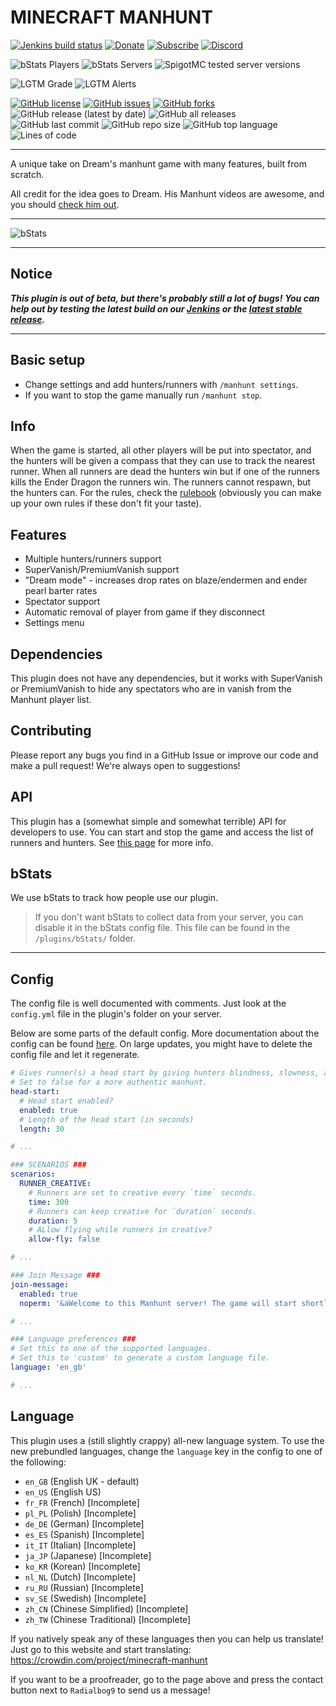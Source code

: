 # MINECRAFT MANHUNT


[![Jenkins build status](https://ci.radialbog9.uk/job/MinecraftManhunt/badge/icon?style=flat-square)](https://ci.radialbog9.uk/job/MinecraftManhunt/)
[![Donate](https://img.shields.io/badge/donate-Buy%20Me%20A%20Coffee-orange?style=flat-square&logo=buymeacoffee)](https://buymeacoff.ee/Radialbog9)
[![Subscribe](https://img.shields.io/badge/subscribe-YouTube-orange?style=flat-square&logo=youtube)](https://rb9.xyz/sub)
[![Discord](https://img.shields.io/discord/450232632798740480?style=flat-square&color=orange&logo=discord)](https://rb9.xyz/discord)

![bStats Players](https://img.shields.io/bstats/players/9573?style=for-the-badge&color=yellow)
![bStats Servers](https://img.shields.io/bstats/servers/9573?style=for-the-badge&color=yellow)
![SpigotMC tested server versions](https://img.shields.io/spiget/tested-versions/97765?color=yellow&style=for-the-badge)

![LGTM Grade](https://img.shields.io/lgtm/grade/java/github/Radialbog9/MinecraftManhunt?logo=lgtm&style=for-the-badge)
![LGTM Alerts](https://img.shields.io/lgtm/alerts/github/Radialbog9/MinecraftManhunt?logo=lgtm&style=for-the-badge)

[![GitHub license](https://img.shields.io/github/license/Radialbog9/MinecraftManhunt?color=blue&logo=github&style=for-the-badge)](https://github.com/Radialbog9/MinecraftManhunt/blob/master/LICENSE)
[![GitHub issues](https://img.shields.io/github/issues/Radialbog9/MinecraftManhunt?style=for-the-badge&color=blue&logo=github)](https://github.com/Radialbog9/MinecraftManhunt/issues)
[![GitHub forks](https://img.shields.io/github/forks/Radialbog9/MinecraftManhunt?style=for-the-badge&color=blue&logo=github)](https://github.com/Radialbog9/MinecraftManhunt/network)
![GitHub release (latest by date)](https://img.shields.io/github/v/release/Radialbog9/MinecraftManhunt?style=for-the-badge&color=blue&logo=github)
![GitHub all releases](https://img.shields.io/github/downloads/Radialbog9/MinecraftManhunt/total?style=for-the-badge&color=blue&logo=github)
![GitHub last commit](https://img.shields.io/github/last-commit/Radialbog9/MinecraftManhunt?color=blue&style=for-the-badge&logo=github)
![GitHub repo size](https://img.shields.io/github/repo-size/Radialbog9/MinecraftManhunt?style=for-the-badge&color=blue&logo=github)
![GitHub top language](https://img.shields.io/github/languages/top/Radialbog9/MinecraftManhunt?color=blue&logo=github&style=for-the-badge)
![Lines of code](https://img.shields.io/tokei/lines/github/Radialbog9/MinecraftManhunt?color=blue&logo=github&style=for-the-badge)

---

A unique take on Dream's manhunt game with many features, built from scratch.

All credit for the idea goes to Dream. 
His Manhunt videos are awesome, and you should [check him out](https://www.youtube.com/Dream). 

---

![bStats](https://bstats.org/signatures/bukkit/MinecraftManhunt.svg)

---

## Notice
___This plugin is out of beta, but there's probably still a lot of bugs!___ 
___You can help out by testing the latest build on our [Jenkins](https://ci.radialbog9.uk/job/MinecraftManhunt/) or the [latest stable release](https://github.com/Radialbog9/MinecraftManhunt/releases).___

---

## Basic setup
* Change settings and add hunters/runners with `/manhunt settings`.
* If you want to stop the game manually run `/manhunt stop`.

## Info
When the game is started, all other players will be put into spectator, and the hunters will be given a compass that they can use to track the nearest runner. 
When all runners are dead the hunters win but if one of the runners kills the Ender Dragon the runners win. 
The runners cannot respawn, but the hunters can.
For the rules, check the [rulebook](https://radialbog9.github.io/MinecraftManhunt/rulebook) (obviously you can make up your own rules if these don't fit your taste).

## Features
* Multiple hunters/runners support
* SuperVanish/PremiumVanish support
* "Dream mode" - increases drop rates on blaze/endermen and ender pearl barter rates
* Spectator support
* Automatic removal of player from game if they disconnect
* Settings menu

## Dependencies
This plugin does not have any dependencies, but it works with SuperVanish or PremiumVanish to hide any spectators who are in vanish from the Manhunt player list.

## Contributing
Please report any bugs you find in a GitHub Issue or improve our code and make a pull request! 
We're always open to suggestions!

## API
This plugin has a (somewhat simple and somewhat terrible) API for developers to use. 
You can start and stop the game and access the list of runners and hunters.
See [this page](https://radialbog9.github.io/api.md) for more info.

## bStats
We use bStats to track how people use our plugin.
> If you don't want bStats to collect data from your server, you can disable it in the bStats config file. This file can be found in the `/plugins/bStats/` folder.

---
## Config
The config file is well documented with comments. Just look at the `config.yml` file in the plugin's folder on your server.

Below are some parts of the default config. More documentation about the config can be found [here](https://radialbog9.github.io/MinecraftManhunt/config).
On large updates, you might have to delete the config file and let it regenerate.
```yaml
# Gives runner(s) a head start by giving hunters blindness, slowness, and weakness
# Set to false for a more authentic manhunt.
head-start:
  # Head start enabled?
  enabled: true
  # Length of the head start (in seconds)
  length: 30

# ...

### SCENARIOS ###
scenarios:
  RUNNER_CREATIVE:
    # Runners are set to creative every `time` seconds.
    time: 300
    # Runners can keep creative for `duration` seconds.
    duration: 5
    # ALlow flying while runners in creative?
    allow-fly: false

# ...

### Join Message ###
join-message:
  enabled: true
  noperm: '&aWelcome to this Manhunt server! The game will start shortly.'

# ...

### Language preferences ###
# Set this to one of the supported languages.
# Set this to 'custom' to generate a custom language file.
language: 'en_gb'

# ...
```

## Language
This plugin uses a (still slightly crappy) all-new language system.
To use the new prebundled languages, change the `language` key in the config to one of the following:
* `en_GB` (English UK - default)
* `en_US` (English US)
* `fr_FR` (French) \[Incomplete\]
* `pl_PL` (Polish) \[Incomplete\]
* `de_DE` (German) \[Incomplete\]
* `es_ES` (Spanish) \[Incomplete\]
* `it_IT` (Italian) \[Incomplete\]
* `ja_JP` (Japanese) \[Incomplete\]
* `ko_KR` (Korean) \[Incomplete\]
* `nl_NL` (Dutch) \[Incomplete\]
* `ru_RU` (Russian) \[Incomplete\]
* `sv_SE` (Swedish) \[Incomplete\]
* `zh_CN` (Chinese Simplified) \[Incomplete\]
* `zh_TW` (Chinese Traditional) \[Incomplete\]

If you natively speak any of these languages then you can help us translate! Just go to this website and start translating: https://crowdin.com/project/minecraft-manhunt

If you want to be a proofreader, go to the page above and press the contact button next to `Radialbog9` to send us a message!